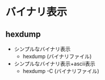 # バイナリ表示

## hexdump

* シンプルなバイナリ表示
  * hexdump (バイナリファイル)
* シンプルなバイナリ表示+ascii表示
  * hexdump -C (バイナリファイル)